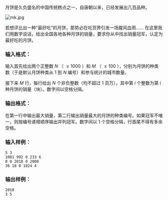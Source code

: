 <!-- Title
最好吃的月饼 (20)
-->
月饼是久负盛名的中国传统糕点之一，自唐朝以来，已经发展出几百品种。

![mk.jpg](https://images.ptausercontent.com/fcb325a0-7090-4bf4-acb0-d4d7ea832f27.jpg)

若想评比出一种“最好吃”的月饼，那势必在吃货界引发一场腥风血雨……
在这里我们用数字说话，给出全国各地各种月饼的销量，要求你从中找出销量冠军，认定为最好吃的月饼。

### 输入格式：

输入首先给出两个正整数 $N$ （ $\le 1000$ ）和 $M$ （ $\le 100$ ），分别为月饼的种类数（于是默认月饼种类从 1 到 $N$
编号）和参与统计的城市数量。

接下来 $M$ 行，每行给出 $N$ 个非负整数（均不超过 1 百万），其中第 $i$ 个整数为第 $i$ 种月饼的销量（块）。数字间以空格分隔。

### 输出格式：

在第一行中输出最大销量，第二行输出销量最大的月饼的种类编号。如果冠军不唯一，则按编号递增顺序输出并列冠军。数字间以 1 个空格分隔，行首尾不得有多余空格。

### 输入样例：

    
    
    5 3
    1001 992 0 233 6
    8 0 2018 0 2008
    36 18 0 1024 4

### 输出样例：

    
    
    2018
    3 5

